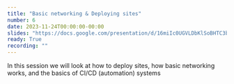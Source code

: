 ```yaml
---
title: "Basic networking & Deploying sites"
number: 6
date: 2023-11-24T00:00:00-00:00
slides: "https://docs.google.com/presentation/d/16miIc0UGVLDbKlSoBHTC3bLk78eb3AAqmhmWSQNdMzk/edit?usp=sharing"
ready: True
recording: ""
---
```


In this session we will look at how to deploy sites, how basic networking works, and the basics of CI/CD (automation) systems